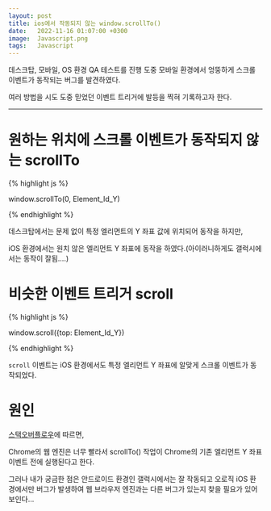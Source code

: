 ```yaml
---
layout: post
title: ios에서 작동되지 않는 window.scrollTo()
date:   2022-11-16 01:07:00 +0300
image:  Javascript.png
tags:   Javascript
---
```


데스크탑, 모바일, OS 환경 QA 테스트를 진행 도중 모바일 환경에서 엉뚱하게 스크롤 이벤트가 동작되는 버그를 발견하였다.

여러 방법을 시도 도중 믿었던 이벤트 트리거에 발등을 찍혀 기록하고자 한다.

---

# 원하는 위치에 스크롤 이벤트가 동작되지 않는 scrollTo

{% highlight js %}

window.scrollTo(0, Element_Id_Y)

{% endhighlight %}

데스크탑에서는 문제 없이 특정 엘리먼트의 Y 좌표 값에 위치되어 동작을 하지만,

iOS 환경에서는 원치 않은 엘리먼트 Y 좌표에 동작을 하였다.(아이러니하게도 갤럭시에서는 동작이 잘됨....)


# 비슷한 이벤트 트리거 scroll

{% highlight js %}

window.scroll({top: Element_Id_Y})

{% endhighlight %}

```scroll``` 이벤트는 iOS 환경에서도 특정 엘리먼트 Y 좌표에 알맞게 스크롤 이벤트가 동작되었다.

# 원인

[스택오버플로우](https://stackoverflow.com/questions/15691569/javascript-issue-with-scrollto-in-chrome/15694294#15694294)에 따르면,

Chrome의 웹 엔진은 너무 빨라서 scrollTo() 작업이 Chrome의 기존 엘리먼트 Y 좌표 이벤트 전에 실행된다고 한다.

그러나 내가 궁금한 점은 안드로이드 환경인 갤럭시에서는 잘 작동되고 오로직 iOS 환경에서만 버그가 발생하여 웹 브라우저 엔진과는 다른 버그가 있는지 찾을 필요가 있어보인다...


